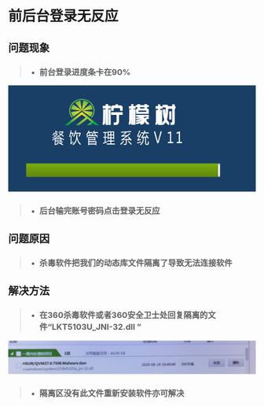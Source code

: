 # 前后台登录无反应


## 问题现象

 > - ### 前台登录进度条卡在90%
![](images\1.png)
 > - ### 后台输完账号密码点击登录无反应
## 问题原因

> - ### 杀毒软件把我们的动态库文件隔离了导致无法连接软件

## 解决方法

> - ### 在360杀毒软件或者360安全卫士处回复隔离的文件“LKT5103U_JNI-32.dll ”
![](images\2.png)
> - ### 隔离区没有此文件重新安装软件亦可解决
